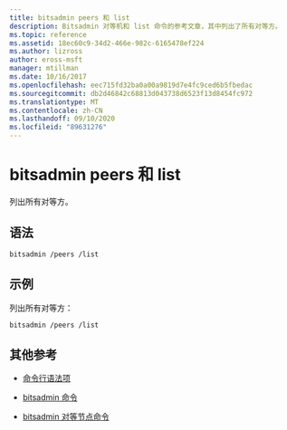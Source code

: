```yaml
---
title: bitsadmin peers 和 list
description: Bitsadmin 对等机和 list 命令的参考文章，其中列出了所有对等方。
ms.topic: reference
ms.assetid: 18ec60c9-34d2-466e-982c-6165478ef224
ms.author: lizross
author: eross-msft
manager: mtillman
ms.date: 10/16/2017
ms.openlocfilehash: eec715fd32ba0a00a9819d7e4fc9ced6b5fbedac
ms.sourcegitcommit: db2d46842c68813d043738d6523f13d8454fc972
ms.translationtype: MT
ms.contentlocale: zh-CN
ms.lasthandoff: 09/10/2020
ms.locfileid: "89631276"
---
```

# <a name="bitsadmin-peers-and-list"></a>bitsadmin peers 和 list

列出所有对等方。

## <a name="syntax"></a>语法

```
bitsadmin /peers /list
```

## <a name="examples"></a>示例

列出所有对等方：

```
bitsadmin /peers /list
```

## <a name="additional-references"></a>其他参考

- [命令行语法项](command-line-syntax-key.md)

- [bitsadmin 命令](bitsadmin.md)

- [bitsadmin 对等节点命令](bitsadmin-peers.md)
